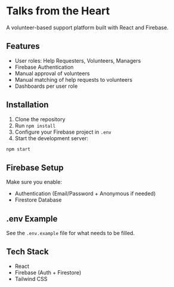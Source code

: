# Talks from the Heart

A volunteer-based support platform built with React and Firebase.

## Features

- User roles: Help Requesters, Volunteers, Managers
- Firebase Authentication
- Manual approval of volunteers
- Manual matching of help requests to volunteers
- Dashboards per user role

## Installation

1. Clone the repository
2. Run `npm install`
3. Configure your Firebase project in `.env`
4. Start the development server:
```bash
npm start
```

## Firebase Setup

Make sure you enable:
- Authentication (Email/Password + Anonymous if needed)
- Firestore Database

## .env Example

See the `.env.example` file for what needs to be filled.

## Tech Stack

- React
- Firebase (Auth + Firestore)
- Tailwind CSS